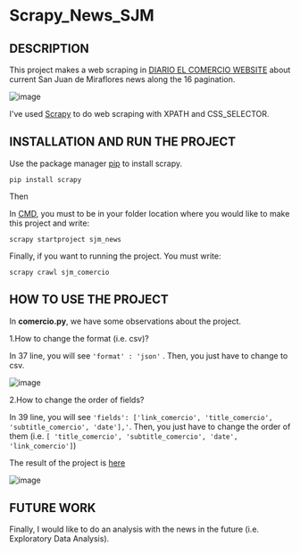 # Scrapy_News_SJM

## DESCRIPTION

This project makes a web scraping in [DIARIO EL COMERCIO WEBSITE](https://elcomercio.pe/noticias/san-juan-de-miraflores/) about current San Juan de Miraflores news along the 16 pagination.

![image](https://user-images.githubusercontent.com/85772184/159340882-ae3273a3-c56d-4e7f-8d87-cbbeaeb7819d.png)


I've used [Scrapy](https://en.wikipedia.org/wiki/Scrapy) to do web scraping with XPATH and CSS_SELECTOR.

## INSTALLATION AND RUN THE PROJECT

Use the package manager [pip](https://pypi.org/project/pip/) to install scrapy.

``` pip install scrapy ```

Then

In [CMD](https://en.wikipedia.org/wiki/Cmd.exe), you must to be in your folder location where you would like to make this project and write:

``` scrapy startproject sjm_news ``` 

Finally, if you want to running the project. You must write:

``` scrapy crawl sjm_comercio ```

## HOW TO USE THE PROJECT

In <strong>comercio.py</strong>, we have some observations about the project. 

1.How to change the format (i.e. csv)?

In 37 line,  you will see ```'format' : 'json'``` . Then, you just have to change to csv.

![image](https://user-images.githubusercontent.com/85772184/160526083-b4d55754-7201-4ced-9a4f-848513a6ef60.png)

2.How to change the order of fields?

In 39 line, you will see ```'fields': ['link_comercio', 'title_comercio', 'subtitle_comercio', 'date'],'```. Then, you just have to change the order of them (i.e. ```[ 'title_comercio', 'subtitle_comercio', 'date', 'link_comercio']```)


The result of the project is [here](https://github.com/AlexRoman938/Scrapy_News_SJM/blob/master/sjm_news/sjm_news_comercio.json)

![image](https://user-images.githubusercontent.com/85772184/160527485-ed281149-181d-4e2c-9490-ba4181437d5c.png)

## FUTURE WORK

Finally, I would like to do an analysis with the news in the future (i.e. Exploratory Data Analysis). 











